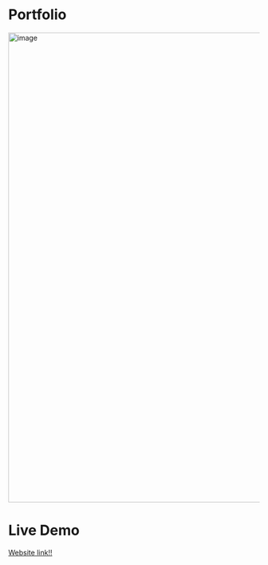 # Portfolio

<img width="942" alt="image" src="https://github.com/priya036/Portfolio/assets/108666828/0819f58c-9ec0-48eb-b6d1-39bd941831c8">

# Live Demo
<a href="https://priya036.netlify.app">Website link!!</a>

